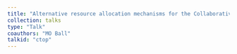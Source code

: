```yaml
---
title: "Alternative resource allocation mechanisms for the Collaborative Trajectory Options Program (CTOP)"
collection: talks
type: "Talk"
coauthors: "MO Ball"
talkid: "ctop"
---
```

